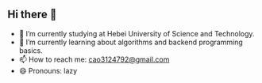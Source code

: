## Hi there 👋

<!--
**XueJie1/XueJie1** is a ✨ _special_ ✨ repository because its `README.md` (this file) appears on your GitHub profile.

Here are some ideas to get you started:

- 🔭 I’m currently studying at Hebei University of Science and Technology.
- 🌱 I’m currently learning about algorithms and backend programming basics.
- 👯 I’m looking to collaborate on ...
- 🤔 I’m looking for help with ...
- 💬 Ask me about ...
- 📫 How to reach me: cao3124792@gmail.com
- 😄 Pronouns: lazy
-->
- 🔭 I’m currently studying at Hebei University of Science and Technology.
- 🌱 I’m currently learning about algorithms and backend programming basics.
- 📫 How to reach me: cao3124792@gmail.com
- 😄 Pronouns: lazy
